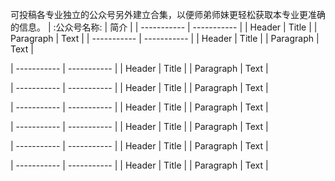 可投稿各专业独立的公众号另外建立合集，以便师弟师妹更轻松获取本专业更准确的信息。
| :公众号名称:      | 简介 |
| ----------- | ----------- |
| Header      | Title       |
| Paragraph   | Text        |
| ----------- | ----------- |
| Header      | Title       |
| Paragraph   | Text        |

| ----------- | ----------- |
| Header      | Title       |
| Paragraph   | Text        |

| ----------- | ----------- |
| Header      | Title       |
| Paragraph   | Text        |

| ----------- | ----------- |
| Header      | Title       |
| Paragraph   | Text        |

| ----------- | ----------- |
| Header      | Title       |
| Paragraph   | Text        |

| ----------- | ----------- |
| Header      | Title       |
| Paragraph   | Text        |

| ----------- | ----------- |
| Header      | Title       |
| Paragraph   | Text        |